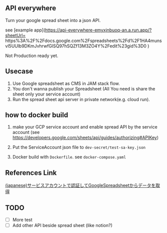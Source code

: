 ## API everywhere

Turn your google spread sheet into a json API.

see [example app](https://api-everywhere-emyxjnbuoq-an.a.run.app/?sheetUrl=
https%3A%2F%2Fdocs.google.com%2Fspreadsheets%2Fd%2F1HA4munsvl5UUlb9DKmJvhrwfGlSQ97hSQZf13M3ZO4Y%2Fedit%23gid%3D0
)

Not Production ready yet.

## Usecase

1. Use Google spreadsheet as CMS in JAM stack flow.
2. You don't wanna publish your Spreadsheet (All You need is share the sheet only your service account)
3. Run the spread sheet api server in private network(e.g. cloud run).

## how to docker build

1. make your GCP service account and enable spread API by the service account
(see https://developers.google.com/sheets/api/guides/authorizing#APIKey)

2. Put the ServiceAccount json file to `dev-secret/test-sa-key.json`

3. Docker build with `Dockerfile`. see `docker-compose.yaml`

## References Link
[(japanese)サービスアカウントで認証してGoogleSpreadsheetからデータを取得](https://dream-yt.github.io/post/spreadsheet-via-service-account/)


## TODO

- [ ] More test
- [ ] Add other API beside spread sheet (like notion?)

